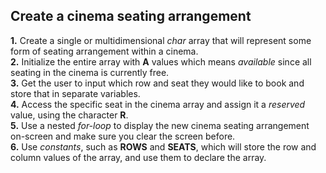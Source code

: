 ## Create a cinema seating arrangement

<b>1.</b> Create a single or multidimensional <i>char</i> array that will represent some form of seating arrangement within a cinema. <br>
<b>2.</b> Initialize the entire array with <b>A</b> values which means <i>available</i> since all seating in the cinema is currently free. <br>
<b>3.</b> Get the user to input which row and seat they would like to book and store that in separate variables. <br>
<b>4.</b> Access the specific seat in the cinema array and assign it a <i>reserved</i> value, using the character <b>R</b>. <br> 
<b>5.</b> Use a nested <i>for-loop</i> to display the new cinema seating arrangement on-screen and make sure you clear the screen before. <br>
<b>6.</b> Use <i>constants</i>, such as <b>ROWS</b> and <b>SEATS</b>, which will store the row and column values of the array, and use them to declare the array. <br>   
